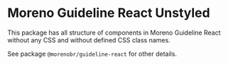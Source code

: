 # Moreno Guideline React Unstyled

This package has all structure of components in Moreno Guideline React without any CSS and without defined CSS class names.

See package `@morenobr/guideline-react` for other details.